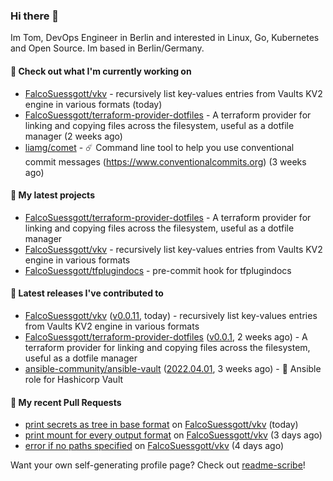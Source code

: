 ### Hi there 👋

Im Tom, DevOps Engineer in Berlin and interested in Linux, Go, Kubernetes and Open Source.
Im based in Berlin/Germany.

#### 👷 Check out what I'm currently working on

- [FalcoSuessgott/vkv](https://github.com/FalcoSuessgott/vkv) - recursively list key-values entries from Vaults KV2 engine in various formats (today)
- [FalcoSuessgott/terraform-provider-dotfiles](https://github.com/FalcoSuessgott/terraform-provider-dotfiles) - A terraform provider for linking and copying files across the filesystem, useful as a dotfile manager (2 weeks ago)
- [liamg/comet](https://github.com/liamg/comet) - :comet: Command line tool to help you use conventional commit messages (https://www.conventionalcommits.org) (3 weeks ago)

#### 🌱 My latest projects

- [FalcoSuessgott/terraform-provider-dotfiles](https://github.com/FalcoSuessgott/terraform-provider-dotfiles) - A terraform provider for linking and copying files across the filesystem, useful as a dotfile manager
- [FalcoSuessgott/vkv](https://github.com/FalcoSuessgott/vkv) - recursively list key-values entries from Vaults KV2 engine in various formats
- [FalcoSuessgott/tfplugindocs](https://github.com/FalcoSuessgott/tfplugindocs) - pre-commit hook for tfplugindocs

#### 🔭 Latest releases I've contributed to

- [FalcoSuessgott/vkv](https://github.com/FalcoSuessgott/vkv) ([v0.0.11](https://github.com/FalcoSuessgott/vkv/releases/tag/v0.0.11), today) - recursively list key-values entries from Vaults KV2 engine in various formats
- [FalcoSuessgott/terraform-provider-dotfiles](https://github.com/FalcoSuessgott/terraform-provider-dotfiles) ([v0.0.1](https://github.com/FalcoSuessgott/terraform-provider-dotfiles/releases/tag/v0.0.1), 2 weeks ago) - A terraform provider for linking and copying files across the filesystem, useful as a dotfile manager
- [ansible-community/ansible-vault](https://github.com/ansible-community/ansible-vault) ([2022.04.01](https://github.com/ansible-community/ansible-vault/releases/tag/2022.04.01), 3 weeks ago) - :key: Ansible role for Hashicorp Vault

#### 🔨 My recent Pull Requests

- [print secrets as tree in base format](https://github.com/FalcoSuessgott/vkv/pull/57) on [FalcoSuessgott/vkv](https://github.com/FalcoSuessgott/vkv) (today)
- [print mount for every output format](https://github.com/FalcoSuessgott/vkv/pull/55) on [FalcoSuessgott/vkv](https://github.com/FalcoSuessgott/vkv) (3 days ago)
- [error if no paths specified](https://github.com/FalcoSuessgott/vkv/pull/53) on [FalcoSuessgott/vkv](https://github.com/FalcoSuessgott/vkv) (4 days ago)

Want your own self-generating profile page? Check out [readme-scribe](https://github.com/muesli/readme-scribe)!